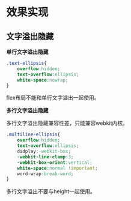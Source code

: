 # 效果实现

## 文字溢出隐藏

**单行文字溢出隐藏**

```css
.text-ellipsis{
    overflow:hidden;
    text-overflow:ellipsis;
    white-space:nowrap;
}
```

flex布局不能和单行文字溢出一起使用。

**多行文字溢出隐藏**

多行文字溢出隐藏兼容性差，只能兼容webkit内核。

```css
.multiline-ellipsis{
    overflow:hidden;
    text-overflow:ellipsis;
    didplay:-webkit-box;
    -webkit-line-clamp:3;
    -webkit-box-orient:vertical;
    white-space:normal !important;
    word-wrap:break-word;
}
```

多行文字溢出不要与height一起使用。